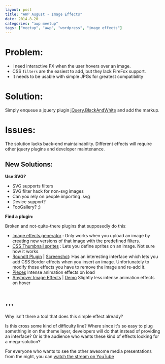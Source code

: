 ```yaml
---
layout: post
title: "AWP August - Image Effects"
date: 2014-8-20
categories: "awp meetup"
tags: ["meetup", "awp", "wordpress", "image effects"]
---
```


# Problem: 

- I need interactive FX when the user hovers over an image.
- CSS `filters` are the easiest to add, but they lack FireFox support.
- It needs to be usable with simple JPGs for greatest compatibility

# Solution:

Simply enqueue a jquery plugin [jQuery.BlackAndWhite](http://gianlucaguarini.github.io/jQuery.BlackAndWhite/) and add the markup.

# Issues:

The solution lacks back-end maintainability. Different effects will require other jquery plugins and developer maintenance.

## New Solutions:

**Use SVG?**

- SVG supports filters
- SVG filter hack for non-svg images
- Can you rely on people importing .svg
- Device support?
- FooGallery? ;)

**Find a plugin:**

Broken and not-quite-there plugins that supposedly do this:

- [Image effects generator](https://wordpress.org/plugins/image-effects-generator/) : Only works when you upload an image by creating new versions of that image with the predefined filters.
- [CSS Thumbnail sprites](https://wordpress.org/plugins/css-thumbnail-sprites/) : Lets you define sprites on an image. Not sure how it works
- [RoundIt Plugin](https://wordpress.org/plugins/roundit/) | [Screenshot](http://s-plugins.wordpress.org/roundit/assets/screenshot-2.jpg?rev=778168): Has an interesting interface which lets you add CSS Border effects when you insert an image. Unfortunately to modify those effects you have to remove the image and re-add it.
- [Pieces](http://www.megalocode.com/pieces-wordpress) Intense animation effects on load
- [Anyhover Image Effects](http://codecanyon.net/item/anyhover-image-effects/3651269) | [Demo](http://codecanyon.net/item/anyhover-image-effects/full_screen_preview/3651269) Slightly less intense animation effects on hover

# ...

Why isn't there a tool that does this simple effect already?

Is this cross some kind of difficulty line? Where since it's so easy to plug something in on the theme layer, developers will do that instead of providing an interface? Or is the audience who wants these kind of effects looking for a mega-solution?

For everyone who wants to see the other awesome media presentations from the night, you can [watch the stream on YouTube](https://www.youtube.com/watch?v=-cQLbQGfYyA&feature=youtu.be)